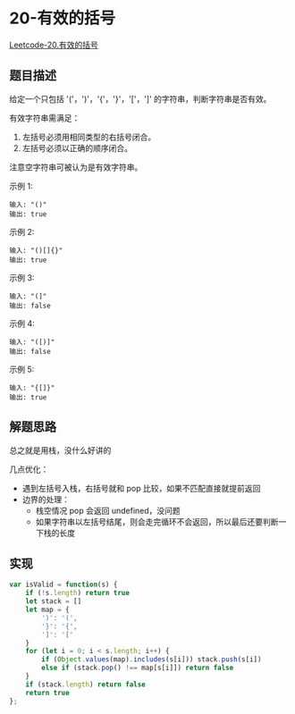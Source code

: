 # 20-有效的括号

[Leetcode-20.有效的括号](https://leetcode-cn.com/problems/valid-parentheses/)

## 题目描述

给定一个只包括 '('，')'，'{'，'}'，'['，']' 的字符串，判断字符串是否有效。

有效字符串需满足：

1. 左括号必须用相同类型的右括号闭合。
2. 左括号必须以正确的顺序闭合。

注意空字符串可被认为是有效字符串。

示例 1:

```
输入: "()"
输出: true
```


示例 2:

```
输入: "()[]{}"
输出: true
```


示例 3:

```
输入: "(]"
输出: false
```


示例 4:

```
输入: "([)]"
输出: false
```


示例 5:

```
输入: "{[]}"
输出: true
```

## 解题思路

总之就是用栈，没什么好讲的

几点优化：

- 遇到左括号入栈，右括号就和 pop 比较，如果不匹配直接就提前返回
- 边界的处理：
  - 栈空情况 pop 会返回 undefined，没问题
  - 如果字符串以左括号结尾，则会走完循环不会返回，所以最后还要判断一下栈的长度

## 实现

```javascript
var isValid = function(s) {
    if (!s.length) return true
    let stack = []
    let map = {
        ')': '(',
        '}': '{',
        ']': '['
    }
    for (let i = 0; i < s.length; i++) {
        if (Object.values(map).includes(s[i])) stack.push(s[i])
        else if (stack.pop() !== map[s[i]]) return false
    }
    if (stack.length) return false
    return true
};
```

